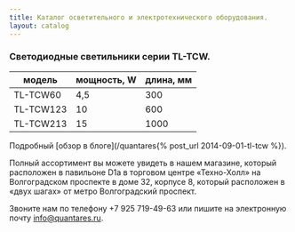 ```yaml
---
title: Каталог осветительного и электротехнического оборудования.
layout: catalog
---
```


### Светодиодные светильники серии TL-TCW.

| модель | мощность, W | длина, мм |
| - | - | - |
| TL-TCW60 | 4,5 | 300 |
| TL-TCW123 | 10 | 600 |
| TL-TCW213 | 15 | 1000 |

Подробный [обзор в блоге](/quantares{% post_url 2014-09-01-tl-tcw %}).

Полный ассортимент вы можете увидеть в нашем магазине, который расположен в павильоне D1a в торговом центре «Техно-Холл» на Волгоградском проспекте в доме 32, корпусе 8, который расположен в «двух шагах» от метро Волгоградский проспект.

Звоните нам по телефону +7 925 719-49-63 или пишите на электронную почту [info@quantares.ru](mailto:info@quantares.ru).
